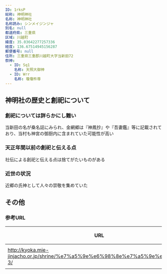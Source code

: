 ```yaml
---
ID: 1rksP
総称: 神明神社
名称: 神明神社
名称読み: シンメイジンジャ
別名: null
都道府県: 三重県
区域: 川越町
緯度: 35.03642277257336
経度: 136.67514945156287
郵便番号: null
住所: 三重県三重郡川越町大字当新田72
祭神:
  - ID: Sq1
    名称: 天照大御神
  - ID: Wrr
    名称: 瓊瓊杵尊
---
```


## 神明社の歴史と創祀について

### 創祀については詳らかにし難い

当新田の名が桑名誌にみられ、金網郷は『神鳳抄』や『吾妻鑑』等に記載されており、当村も神宮の御厨内に含まれていた可能性が高い

### 天正年間以前の創祀と伝える点

社伝による創祀と伝える点は捨てがたいものがある

### 近世の状況

近郷の氏神として人々の崇敬を集めていた

## その他

### 参考URL

| URL                                                                            | 説明   |
| ------------------------------------------------------------------------------ | ------ |
| http://kyoka.mie-jinjacho.or.jp/shrine/%e7%a5%9e%e6%98%8e%e7%a5%9e%e7%a4%be-3/ | 神社庁 |
